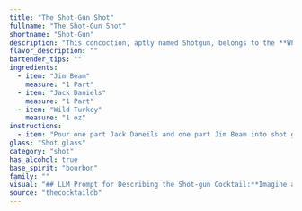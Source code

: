 ```yaml
---
title: "The Shot-Gun Shot"
fullname: "The Shot-Gun Shot"
shortname: "Shot-Gun"
description: "This concoction, aptly named Shotgun, belongs to the **Whiskey Blend** family, a classic category known for combining different whiskey expressions.  Its origin likely hails from the **American South**, a region synonymous with hearty whiskey and unpretentious drinking. "
flavor_description: ""
bartender_tips: ""
ingredients:
  - item: "Jim Beam"
    measure: "1 Part"
  - item: "Jack Daniels"
    measure: "1 Part"
  - item: "Wild Turkey"
    measure: "1 oz"
instructions:
  - item: "Pour one part Jack Daneils and one part Jim Beam into shot glass then float Wild Turkey on top."
glass: "Shot glass"
category: "shot"
has_alcohol: true
base_spirit: "bourbon"
family: ""
visual: "## LLM Prompt for Describing the Shot-gun Cocktail:**Imagine a shot glass filled with a deep amber liquid, its color a rich blend of honey and oak.  The surface shimmers with a slight oily sheen, catching the light and reflecting a thousand tiny rainbows.  Beneath the surface, subtle swirls of brown and gold dance, hinting at the complex interplay of flavors within.  The aroma is potent, a heady mix of vanilla, caramel, and spice, with a hint of smokiness lingering in the air.  Describe the visual and olfactory experience of this cocktail, paying close attention to the specific nuances of each component (Jim Beam, Jack Daniels, Wild Turkey) as they contribute to the overall appearance and aroma. ** "
source: "thecocktaildb"
---
```


